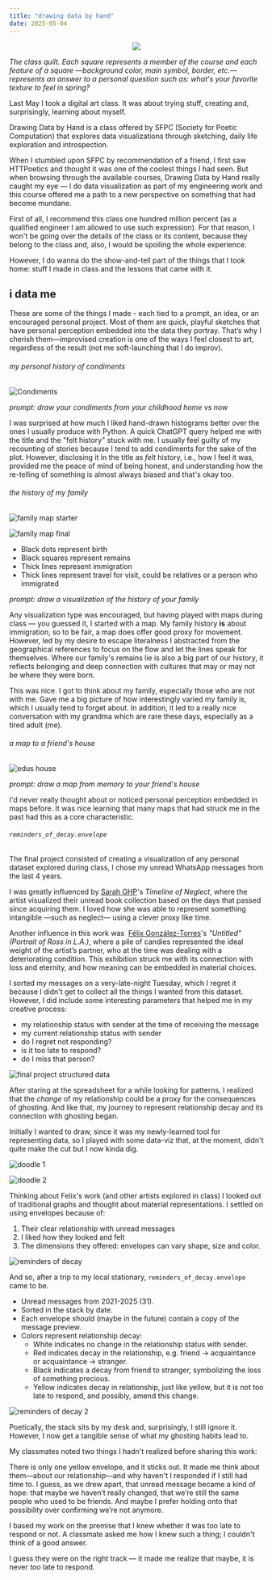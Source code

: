 ```yaml
---
title: "drawing data by hand"
date: 2025-05-04
---
```

<p align="center">
  <img src="/post_images/drawing%20data%20by%20hand/class_quilt.png" />
</p>

*The class quilt. Each square represents a member of the course and each feature of a square —background color, main symbol, border, etc.— represents an answer to a personal question such as: what's your favorite texture to feel in spring?*

Last May I took a digital art class. It was about trying stuff, creating and, surprisingly, learning about myself.

Drawing Data by Hand is a class offered by SFPC (Society for Poetic Computation) that explores data visualizations through sketching, daily life exploration and introspection. 

When I stumbled upon SFPC by recommendation of a friend, I first saw HTTPoetics and thought it was one of the coolest things I had seen. But when browsing through the available courses, Drawing Data by Hand really caught my eye — I do data visualization as part of my engineering work and this course offered me a path to a new perspective on something that had become mundane.

First of all, I recommend this class one hundred million percent (as a qualified engineer I am allowed to use such expression). For that reason, I won't be going over the details of the class or its content, because they belong to the class and, also, I would be spoiling the whole experience. 

However, I do wanna do the show-and-tell part of the things that I took home: stuff I made in class and the lessons that came with it.
## i data me

These are some of the things I made - each tied to a prompt, an idea, or an encouraged personal project. Most of them are quick, playful sketches that have personal perception embedded into the data they portray. That’s why I cherish them—improvised creation is one of the ways I feel closest to art, regardless of the result (not me soft-launching that I do improv).
###### my personal history of condiments

![Condiments](/post_images/drawing%20data%20by%20hand/condiments.jpg "Condiments Through Time")

*prompt: draw your condiments from your childhood home vs now* 

I was surprised at how much I liked hand-drawn histograms better over the ones I usually produce with Python. A quick ChatGPT query helped me with the title and the "felt history" stuck with me. I usually feel guilty of my recounting of stories because I tend to add condiments for the sake of the plot. However, disclosing it in the title as _felt_ history, i.e., how I feel it was, provided me the peace of mind of being honest, and understanding how the re-telling of something is almost always biased and that's okay too.

###### the history of my family

![family map starter](/post_images/drawing%20data%20by%20hand/family_map_1.png "The first visualization of my family")

![family map final](/post_images/drawing%20data%20by%20hand/family_map_2.png "Final abstract visualization")
- Black dots represent birth
- Black squares represent remains
- Thick lines represent immigration
- Thick lines represent travel for visit, could be relatives or a person who immigrated

*prompt: draw a visualization of the history of your family* 

Any visualization type was encouraged, but having played with maps during class — you guessed it, I started with a map. My family history **is** about immigration, so to be fair, a map does offer good proxy for movement. However, led by my desire to escape literalness I abstracted from the geographical references to focus on the flow and let the lines speak for themselves. Where our family's remains lie is also a big part of our history, it reflects belonging and deep connection with cultures that may or may not be where they were born. 

This was nice. I got to think about my family, especially those who are not with me. Gave me a big picture of how interestingly varied my family is, which I usually tend to forget about. In addition, it led to a really nice conversation with my grandma which are rare these days, especially as a tired adult (me).

###### a map to a friend's house

![edus house](/post_images/drawing%20data%20by%20hand/edus_house.png "Map to Edu's House")

*prompt: draw a map from memory to your friend's house*

I'd never really thought about or noticed personal perception embedded in maps before. It was nice learning that many maps that had struck me in the past had this as a core characteristic. 

###### `reminders_of_decay.envelope`

The final project consisted of creating a visualization of any personal dataset explored during class, I chose my unread WhatsApp messages from the last 4 years. 

I was greatly influenced by [Sarah GHP](https://sarahghp.com/bio)'s *Timeline of Neglect*, where the artist visualized their unread book collection based on the days that passed since acquiring them. I loved how she was able to represent something intangible —such as neglect— using a clever proxy like time. 

Another influence in this work was  [Félix González-Torres](https://en.wikipedia.org/wiki/F%C3%A9lix_Gonz%C3%A1lez-Torres "Félix González-Torres")'s  *"Untitled" (Portrait of Ross in L.A.)*, where a pile of candies represented the ideal weight of the artist’s partner, who at the time was dealing with a deteriorating condition. This exhibition struck me with its connection with loss and eternity, and how meaning can be embedded in material choices.

I sorted my messages on a very-late-night Tuesday, which I regret it because I didn't get to collect all the things I wanted from this dataset. However, I did include some interesting parameters that helped me in my creative process:
- my relationship status with sender at the time of receiving the message
- my current relationship status with sender
- do I regret not responding?
- is it too late to respond?
- do I miss that person?

![final project structured data](/post_images/drawing%20data%20by%20hand/structured_data.png "Structured Data Unread Whatsapp Messages")

After staring at the spreadsheet for a while looking for patterns, I realized that the *change* of my relationship could be a proxy for the consequences of ghosting. And like that, my journey to represent relationship decay and its connection with ghosting began.

Initially I wanted to draw, since it was my newly-learned tool for representing data, so I played with some data-viz that, at the moment, didn't quite make the cut but I now kinda dig. 

![doodle 1](/post_images/drawing%20data%20by%20hand/doodle_1.png "Before and After Ghosting")

![doodle 2](/post_images/drawing%20data%20by%20hand/doodle_2.png "Before and After Ghosting Fluvial Map")

Thinking about Felix's work (and other artists explored in class) I looked out of traditional graphs and thought about material representations. I settled on using envelopes because of:
1. Their clear relationship with unread messages
2. I liked how they looked and felt
3. The dimensions they offered: envelopes can vary shape, size and color. 

![reminders of decay](/post_images/drawing%20data%20by%20hand/reminders_of_decay.png "reminders of decay.envelope")

And so, after a trip to my local stationary, `reminders_of_decay.envelope` came to be.

- Unread messages from 2021-2025 (31).
- Sorted in the stack by date.
- Each envelope _should_ (maybe in the future) contain a copy of the message preview.
- Colors represent relationship decay:
	- White indicates no change in the relationship status with sender.
	- Red indicates decay in the relationship, e.g. friend -> acquaintance or acquaintance -> stranger.
	- Black indicates a decay from friend to stranger, symbolizing the loss of something precious.
	- Yellow indicates decay in relationship, just like yellow, but it is not too late to respond, and possibly, amend this change.

![reminders of decay 2](/post_images/drawing%20data%20by%20hand/reminders_of_decay_2.png "reminders of decay.envelope")

Poetically, the stack sits by my desk and, surprisingly, I still ignore it. However, I now get a tangible sense of what my ghosting habits lead to. 

My classmates noted two things I hadn't realized before sharing this work:

There is only one yellow envelope, and it sticks out. It made me think about them—about our relationship—and why haven't I responded if I still had time to. I guess, as we drew apart, that unread message became a kind of hope: that maybe we haven’t really changed, that we’re still the same people who used to be friends. And maybe I prefer holding onto that possibility over confirming we’re not anymore.
 
I based my work on the premise that I knew whether it was too late to respond or not. A classmate asked me how I knew such a thing; I couldn't think of a good answer. 
 
I guess they were on the right track — it made me realize that maybe, it is never *too* late to respond. 
